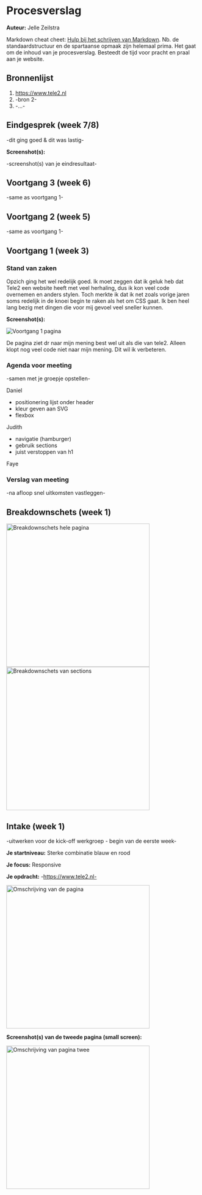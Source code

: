 # Procesverslag
**Auteur:** Jelle Zeilstra

Markdown cheat cheet: [Hulp bij het schrijven van Markdown](https://github.com/adam-p/markdown-here/wiki/Markdown-Cheatsheet). Nb. de standaardstructuur en de spartaanse opmaak zijn helemaal prima. Het gaat om de inhoud van je procesverslag. Besteedt de tijd voor pracht en praal aan je website.



## Bronnenlijst
1. https://www.tele2.nl
2. -bron 2-
3. -...-



## Eindgesprek (week 7/8)

-dit ging goed & dit was lastig-

**Screenshot(s):**

-screenshot(s) van je eindresultaat-



## Voortgang 3 (week 6)

-same as voortgang 1-



## Voortgang 2 (week 5)

-same as voortgang 1-



## Voortgang 1 (week 3)

### Stand van zaken

Opzich ging het wel redelijk goed. Ik moet zeggen dat ik geluk heb dat Tele2 een website heeft met veel herhaling, dus ik kon veel code overnemen en anders stylen. 
Toch merkte ik dat ik net zoals vorige jaren soms redelijk in de knoei begin te raken als het om CSS gaat.
Ik ben heel lang bezig met dingen die voor mij gevoel veel sneller kunnen.

**Screenshot(s):**

<img src="images/voortgang1" alt="Voortgang 1 pagina">

De pagina ziet dr naar mijn mening best wel uit als die van tele2. Alleen klopt nog veel code niet naar mijn mening.
Dit wil ik verbeteren.

### Agenda voor meeting

-samen met je groepje opstellen-

Daniel

- positionering lijst onder header
- kleur geven aan SVG
- flexbox 

Judith

- navigatie (hamburger)
- gebruik sections
- juist verstoppen van h1

Faye 


### Verslag van meeting

-na afloop snel uitkomsten vastleggen-



## Breakdownschets (week 1)

<img src="images/breakdownschets1.png" width="375px" alt="Breakdownschets hele pagina">

<img src="images/breakdownschets2.png" width="375px" alt="Breakdownschets van sections">



## Intake (week 1)
-uitwerken voor de kick-off werkgroep - begin van de eerste week-

**Je startniveau:** Sterke combinatie blauw en rood

**Je focus:** Responsive

**Je opdracht:** -https://www.tele2.nl-

<img src="images/voorbeeld1.png" width="375px" alt="Omschrijving van de pagina">

**Screenshot(s) van de tweede pagina (small screen):**

<img src="images/voorbeeld2.png" width="375px" alt="Omschrijving van pagina twee">
